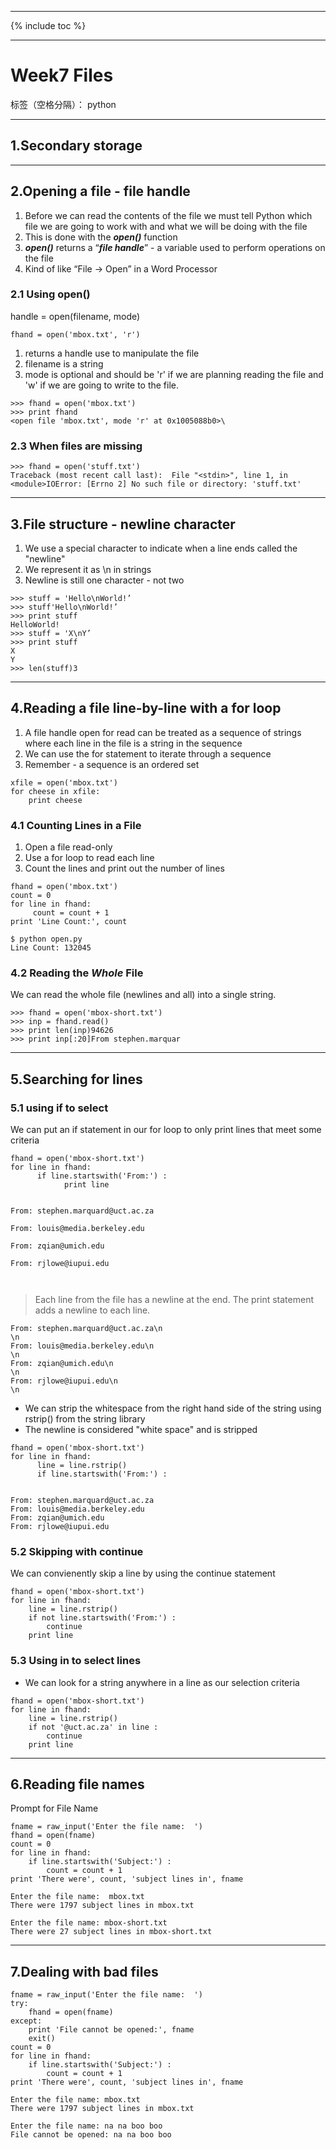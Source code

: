 ﻿---

{% include toc %}

---

# Week7 Files

标签（空格分隔）： python

---


## 1.Secondary storage

---

## 2.Opening a file - file handle

 1. Before we can read the contents of the file we must tell Python which file we are going to work with and what we will be doing with the file
 2. This is done with the ***open()*** function
 3. ***open()*** returns a “***file handle***” - a variable used to perform operations on the file
 4. Kind of like “File -> Open” in a Word Processor

### 2.1 Using open()

handle = open(filename, mode)

```
fhand = open('mbox.txt', 'r')
```

 1. returns a handle use to manipulate the file 
 2. filename is a string
 3. mode is optional and should be 'r' if we are planning reading the file and 'w' if we are going to write to the file.

```
>>> fhand = open('mbox.txt')
>>> print fhand
<open file 'mbox.txt', mode 'r' at 0x1005088b0>\
```

### 2.3 When files are missing

```
>>> fhand = open('stuff.txt')
Traceback (most recent call last):  File "<stdin>", line 1, in <module>IOError: [Errno 2] No such file or directory: 'stuff.txt'
```

---

## 3.File structure - newline character

1. We use a special character to indicate when a line ends called the "newline"
1. We represent it as \n in strings 
1. Newline is still one character - not two

```
>>> stuff = 'Hello\nWorld!’
>>> stuff'Hello\nWorld!’
>>> print stuff
HelloWorld!
>>> stuff = 'X\nY’
>>> print stuff
X
Y
>>> len(stuff)3
```

---

## 4.Reading a file line-by-line with a for loop

 1. A file handle open for read can be treated as a sequence of strings where each line in the file is a string in the sequence
 2. We can use the for statement to iterate through a sequence
 3. Remember - a sequence is an ordered set

```
xfile = open('mbox.txt')
for cheese in xfile:
    print cheese
```

### 4.1 Counting Lines in a File

 1. Open a file read-only
 2. Use a for loop to read each line
 3. Count the lines and print out the number of lines

```
fhand = open('mbox.txt')
count = 0
for line in fhand:
     count = count + 1
print 'Line Count:', count

$ python open.py
Line Count: 132045

```

### 4.2 Reading the *Whole* File

We can read the whole file (newlines and all) into a single string.

```
>>> fhand = open('mbox-short.txt')
>>> inp = fhand.read()
>>> print len(inp)94626
>>> print inp[:20]From stephen.marquar
```

---

## 5.Searching for lines

### 5.1 using if to select

We can put an if statement in our for loop to only print lines that meet some criteria

```
fhand = open('mbox-short.txt')
for line in fhand:
      if line.startswith('From:') :
            print line
            
            
From: stephen.marquard@uct.ac.za

From: louis@media.berkeley.edu

From: zqian@umich.edu

From: rjlowe@iupui.edu

            
```

>Each line from the file has a newline at the end.
The print statement adds a newline to each line.

```
From: stephen.marquard@uct.ac.za\n
\n
From: louis@media.berkeley.edu\n
\n
From: zqian@umich.edu\n
\n
From: rjlowe@iupui.edu\n
\n
```

- We can strip the whitespace from the right hand side of the string using rstrip() from the string library
- The newline is considered "white space" and is stripped

```
fhand = open('mbox-short.txt')
for line in fhand:
      line = line.rstrip()
      if line.startswith('From:') :            
      
      
From: stephen.marquard@uct.ac.za
From: louis@media.berkeley.edu
From: zqian@umich.edu
From: rjlowe@iupui.edu
```

### 5.2 Skipping with continue

We can convienently skip a line by using the continue statement

```
fhand = open('mbox-short.txt')
for line in fhand:
    line = line.rstrip()
    if not line.startswith('From:') :
        continue
    print line
```

### 5.3 Using in to select lines

- We can look for a string anywhere in a line as our selection criteria

```
fhand = open('mbox-short.txt')
for line in fhand:
    line = line.rstrip()
    if not '@uct.ac.za' in line : 
        continue
    print line
```

---

## 6.Reading file names

Prompt for File Name

```
fname = raw_input('Enter the file name:  ')
fhand = open(fname)
count = 0
for line in fhand:
    if line.startswith('Subject:') :
        count = count + 1
print 'There were', count, 'subject lines in', fname

Enter the file name:  mbox.txt
There were 1797 subject lines in mbox.txt

Enter the file name: mbox-short.txt
There were 27 subject lines in mbox-short.txt
```

---

## 7.Dealing with bad files

```
fname = raw_input('Enter the file name:  ')
try:
    fhand = open(fname)
except:
    print 'File cannot be opened:', fname
    exit()
count = 0
for line in fhand:
    if line.startswith('Subject:') :
        count = count + 1
print 'There were', count, 'subject lines in', fname

Enter the file name: mbox.txt
There were 1797 subject lines in mbox.txt

Enter the file name: na na boo boo
File cannot be opened: na na boo boo
```


